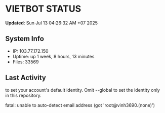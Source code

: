 # VIETBOT STATUS
**Updated**: Sun Jul 13 04:26:32 AM +07 2025

## System Info
- IP: 103.77.172.150
- Uptime: up 1 week, 8 hours, 13 minutes
- Files: 33569

## Last Activity

to set your account's default identity.
Omit --global to set the identity only in this repository.

fatal: unable to auto-detect email address (got 'root@vinh3690.(none)')
